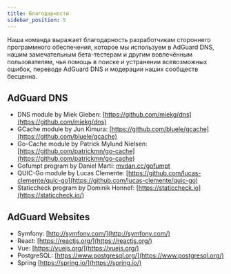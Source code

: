 ```yaml
---
title: Благодарности
sidebar_position: 5
---
```


Наша команда выражает благодарность разработчикам стороннего программного обеспечения, которое мы используем в AdGuard DNS, нашим замечательным бета-тестерам и другим вовлечённым пользователям, чья помощь в поиске и устранении всевозможных ошибок, переводе AdGuard DNS и модерации наших сообществ бесценна.

## AdGuard DNS

* DNS module by Miek Gieben: [https://github.com/miekg/dns](https://github.com/miekg/dns)
* GCache module by Jun Kimura: [https://github.com/bluele/gcache](https://github.com/bluele/gcache)
* Go-Cache module by  Patrick Mylund Nielsen: [https://github.com/patrickmn/go-cache](https://github.com/patrickmn/go-cache)
* Gofumpt program by Daniel Martí: [mvdan.cc/gofumpt](https://github.com/mvdan/gofumpt)
* QUIC-Go module by Lucas Clemente: [https://github.com/lucas-clemente/quic-go](https://github.com/lucas-clemente/quic-go)
* Staticcheck program by Dominik Honnef: [https://staticcheck.io](https://staticcheck.io/)

## AdGuard Websites

* Symfony: [http://symfony.com/](http://symfony.com/)
* React: [https://reactjs.org/](https://reactjs.org/)
* Vue: [https://vuejs.org/](https://vuejs.org/)
* PostgreSQL: [https://www.postgresql.org/](https://www.postgresql.org/)
* Spring [https://spring.io/](https://spring.io/)



